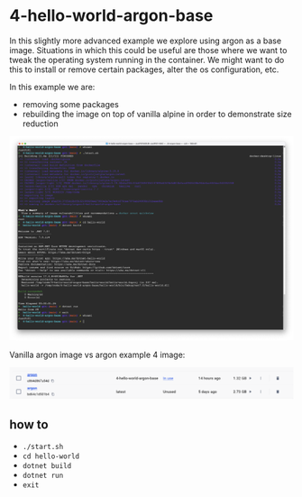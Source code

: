 # 4-hello-world-argon-base

In this slightly more advanced example we explore using argon as a base image. Situations in which this could be useful are those where we want to tweak the operating system running in the container. We might want to do this to install or remove certain packages, alter the os configuration, etc.

In this example we are:

* removing some packages
* rebuilding the image on top of vanilla alpine in order to demonstrate size reduction

![terminal](./img/terminal.png)

Vanilla argon image vs argon example 4 image:

![docker images](./img/images.png)

## how to

* `./start.sh`
* `cd hello-world`
* `dotnet build`
* `dotnet run`
* `exit`